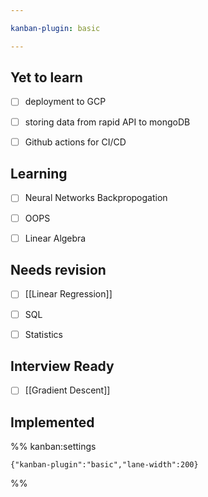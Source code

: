 ```yaml
---

kanban-plugin: basic

---
```


## Yet to learn

- [ ] deployment to GCP
- [ ] storing data from rapid API to mongoDB
- [ ] Github actions for CI/CD


## Learning

- [ ] Neural Networks Backpropogation
- [ ] OOPS
- [ ] Linear Algebra


## Needs revision

- [ ] [[Linear Regression]]
- [ ] SQL
- [ ] Statistics


## Interview Ready

- [ ] [[Gradient Descent]]


## Implemented





%% kanban:settings
```
{"kanban-plugin":"basic","lane-width":200}
```
%%
